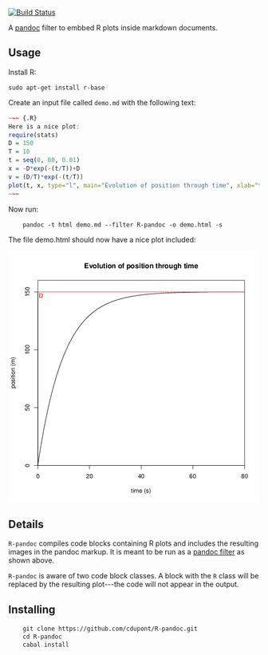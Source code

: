 [![Build Status](https://travis-ci.org/diagrams/diagrams-pandoc.svg?branch=master)](https://travis-ci.org/diagrams/diagrams-pandoc)

A [pandoc](http://johnmacfarlane.net/pandoc/) filter to embbed R plots inside markdown documents.

## Usage

Install R:

    sudo apt-get install r-base


Create an input file called `demo.md` with the following text:

``` R
~~~ {.R}
Here is a nice plot:
require(stats)
D = 150
T = 10
t = seq(0, 80, 0.01)
x = -D*exp(-(t/T))+D
v = (D/T)*exp(-(t/T))
plot(t, x, type="l", main="Evolution of position through time", xlab="time (s)", ylab="position (m)", xlim=c(0,80), ylim=c(0, D+10),  xaxs = "i", yaxs = "i")
~~~
```

Now run:
``` shell
    pandoc -t html demo.md --filter R-pandoc -o demo.html -s
```

The file demo.html should now have a nice plot included:

![plot](img/Rplot.png)


## Details

`R-pandoc` compiles code blocks containing R plots
and includes the resulting images in the pandoc markup.  It is meant
to be run as a
[pandoc filter](http://johnmacfarlane.net/pandoc/scripting.html) as
shown above.

`R-pandoc` is aware of two code block classes.  A block with
the `R` class will be replaced by the resulting plot---the code
will not appear in the output.  

## Installing


``` shell
    git clone https://github.com/cdupont/R-pandoc.git
    cd R-pandoc
    cabal install
```

